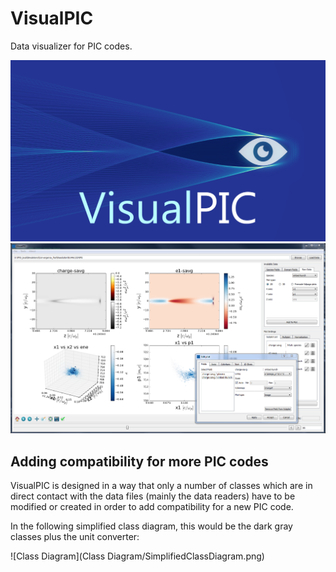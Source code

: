 # VisualPIC
Data visualizer for PIC codes.

![VisualPIC logo](Logo/logo.png)
![VisualPIC Screnshot](Logo/VisualPIC.PNG)

## Adding compatibility for more PIC codes

VisualPIC is designed in a way that only a number of classes which are in direct contact with the 
data files (mainly the data readers) have to be modified or created in order to add compatibility 
for a new PIC code.

In the following simplified class diagram, this would be the dark gray classes plus the unit converter:

![Class Diagram](Class Diagram/SimplifiedClassDiagram.png)
